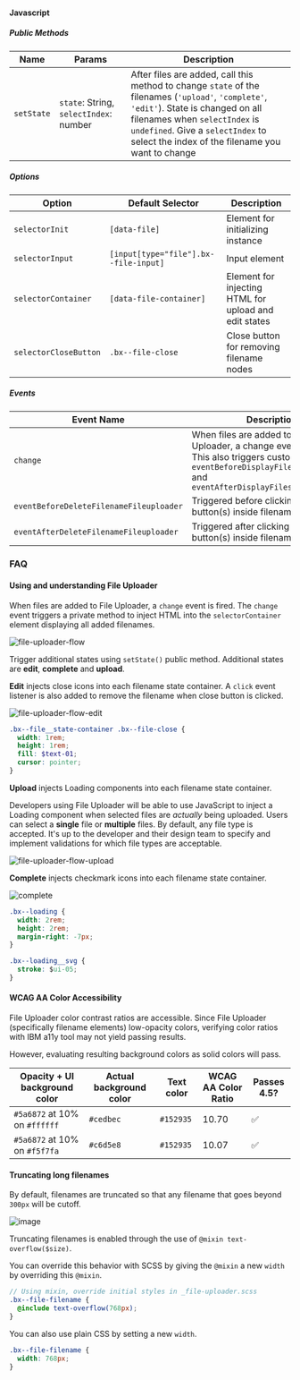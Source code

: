 #### Javascript

##### Public Methods

| Name       | Params                                 | Description                                                                                                                                                                                                                                                       |
|------------|----------------------------------------|-------------------------------------------------------------------------------------------------------------------------------------------------------------------------------------------------------------------------------------------------------------------|
| `setState` | `state`: String, `selectIndex`: number | After files are added, call this method to change `state` of the filenames (`'upload'`, `'complete'`, `'edit'`). State is changed on all filenames when `selectIndex` is `undefined`. Give a `selectIndex` to select the index of the filename you want to change |

##### Options

| Option                | Default Selector                      | Description                                           |
|-----------------------|---------------------------------------|-------------------------------------------------------|
| `selectorInit`        | `[data-file]`                         | Element for initializing instance                     |
| `selectorInput`       | `[input[type="file"].bx--file-input]` | Input element                                         |
| `selectorContainer`   | `[data-file-container]`               | Element for injecting HTML for upload and edit states |
| `selectorCloseButton` | `.bx--file-close`                     | Close button for removing filename nodes              |

##### Events

| Event Name                              | Description                                                                                                                                                                          |
|-----------------------------------------|--------------------------------------------------------------------------------------------------------------------------------------------------------------------------------------|
| `change`                                | When files are added to File Uploader, a change event is fired. This also triggers custom events; see `eventBeforeDisplayFilesFileuploader` and `eventAfterDisplayFilesFileuploader` |
| `eventBeforeDeleteFilenameFileuploader` | Triggered before clicking on close button(s) inside filename node(s).                                                                                                                |
| `eventAfterDeleteFilenameFileuploader`  | Triggered after clicking on close button(s) inside filename node(s).                                                                                                                 |

### FAQ 

#### Using and understanding File Uploader

When files are added to File Uploader, a `change` event is fired.
The `change` event triggers a private method to inject HTML into the `selectorContainer` element displaying all added filenames.

![file-uploader-flow](https://media.github.ibm.com/user/76/files/5e736240-ec52-11e6-9251-32ffed4bc70b)

Trigger additional states using `setState()` public method. 
Additional states are **edit**, **complete** and **upload**.

**Edit** injects close icons into each filename state container. A `click` event listener is also added to remove the filename when close button is clicked.

![file-uploader-flow-edit](https://media.github.ibm.com/user/76/files/f2abbdcc-ec52-11e6-938c-535458ffee6d)

```scss
.bx--file__state-container .bx--file-close {
  width: 1rem;
  height: 1rem;
  fill: $text-01;
  cursor: pointer;
}
```

**Upload** injects Loading components into each filename state container.

Developers using File Uploader will be able to use JavaScript to inject a Loading component when selected files are _actually_ being uploaded. 
Users can select a __single__ file or __multiple__ files.
By default, any file type is accepted.
It's up to the developer and their design team to specify and implement validations for which file types are acceptable.

![file-uploader-flow-upload](https://media.github.ibm.com/user/76/files/ae239d28-ec52-11e6-8aff-03cd541a1003)

**Complete** injects checkmark icons into each filename state container.

![complete](https://media.github.ibm.com/user/76/files/cf833552-000a-11e7-953c-89152f30046b)

```css
.bx--loading {
  width: 2rem;
  height: 2rem;
  margin-right: -7px;
}

.bx--loading__svg {
  stroke: $ui-05;
}
```

#### WCAG AA Color Accessibility

File Uploader color contrast ratios are accessible.
Since File Uploader (specifically filename elements) low-opacity colors, 
verifying color ratios with IBM a11y tool may not yield passing results.

However, evaluating resulting background colors as solid colors will pass.

| Opacity + UI background color | Actual background color | Text color | WCAG AA Color Ratio | Passes 4.5?        |
|-------------------------------|-------------------------|------------|---------------------|--------------------|
| `#5a6872` at 10% on `#ffffff` | `#cedbec`               | `#152935`  | 10.70               | :white_check_mark: |
| `#5a6872` at 10% on `#f5f7fa` | `#c6d5e8`               | `#152935`  | 10.07               | :white_check_mark: |

#### Truncating long filenames

By default, filenames are truncated so that any filename that goes beyond `300px` will be cutoff.


![image](https://media.github.ibm.com/user/76/files/9e8debe0-ed36-11e6-818f-e1efccb253cd)

Truncating filenames is enabled through the use of `@mixin text-overflow($size)`.

You can override this behavior with SCSS by giving the `@mixin` a new `width` by overriding this `@mixin`.

```scss
// Using mixin, override initial styles in _file-uploader.scss
.bx--file-filename {
  @include text-overflow(768px);
}
```

You can also use plain CSS by setting a new `width`.

```scss
.bx--file-filename {
  width: 768px;
}
```
